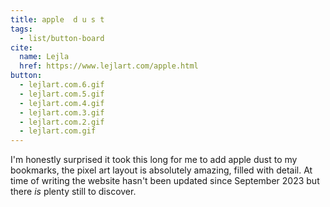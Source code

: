 ```yaml
---
title: apple  d u s t
tags:
  - list/button-board
cite:
  name: Lejla
  href: https://www.lejlart.com/apple.html
button:
  - lejlart.com.6.gif
  - lejlart.com.5.gif
  - lejlart.com.4.gif
  - lejlart.com.3.gif  
  - lejlart.com.2.gif
  - lejlart.com.gif  
---
```


I'm honestly surprised it took this long for me to add apple dust to my bookmarks, the pixel art layout is absolutely amazing, filled with detail. At time of writing the website hasn't been updated since September 2023 but there _is_ plenty still to discover. 
